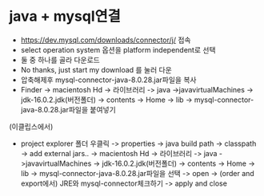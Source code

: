 # java + mysql연결
  - https://dev.mysql.com/downloads/connector/j/ 접속
  - select operation system 옵션을 platform independent로 선택
  - 둘 중 하나를 골라 다운로드
  - No thanks, just start my download 를 눌러 다운
  - 압축해제후 mysql-connector-java-8.0.28.jar파일을 복사
  - Finder -> macientosh Hd -> 라이브러리 -> java ->javavirtualMachines -> jdk-16.0.2.jdk(버전폴더) -> contents -> Home -> lib ->  mysql-connector-java-8.0.28.jar파일을 붙여넣기

(이클립스에서)
- project explorer 폴더 우클릭 -> properties -> java build path -> classpath -> add external jars.. -> 
macientosh Hd -> 라이브러리 -> java ->javavirtualMachines -> jdk-16.0.2.jdk(버전폴더) -> contents -> Home -> lib ->  mysql-connector-java-8.0.28.jar파일을 선택 -> open 
-> (order and export에서) JRE와 mysql-connector체크하기 -> apply and close 
